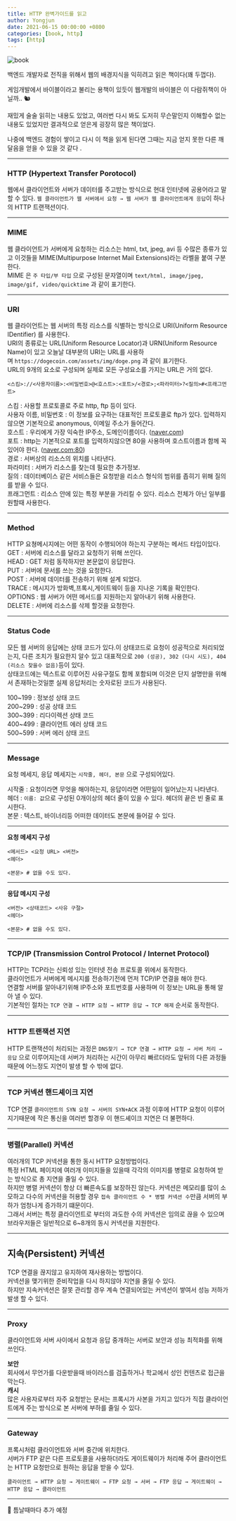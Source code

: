 ```yaml
---
title: HTTP 완벽가이드를 읽고
author: Yongjun
date: 2021-06-15 00:00:00 +0800
categories: [book, http]
tags: [http]
---
```

![book](../../assets/img/book/httpguide.jpg)

백엔드 개발자로 전직을 위해서 웹의 배경지식을 익히려고 읽은 책이다(꽤 두껍다).

게임개발에서 바이블이라고 불리는 용책이 있듯이 웹개발의 바이블은 이 다람쥐책이 아닐까.. 🐿️

재밌게 술술 읽히는 내용도 있었고, 여러번 다시 봐도 도저히 무슨말인지 이해할수 없는 내용도 있었지만 결과적으로 얻은게 굉장히 많은 책이었다.

나중에 백엔드 경험이 쌓이고 다시 이 책을 읽게 된다면 그때는 지금 얻지 못한 다른 깨달음을 얻을 수 있을 것 같다 .

---

### HTTP (Hypertext Transfer Porotocol)

웹에서 클라이언트와 서버가 데이터를 주고받는 방식으로 현대 인터넷에 공용어라고 말할 수 있다.
`웹 클라이언트가 웹 서버에서 요청 → 웹 서버가 웹 클라이언트에게 응답`이 하나의 HTTP 트랜잭션이다.

---
### MIME

웹 클라이언트가 서버에게 요청하는 리소스는 html, txt, jpeg, avi 등 수많은 종류가 있고 이것들을 MIME(Multipurpose Internet Mail Extensions)라는 라벨을 붙여 구분한다.  
MIME 은 `주 타입/부 타입` 으로 구성된 문자열이며 `text/html, image/jpeg, image/gif, video/quicktime` 과 같이 표기한다.

---
### URI

웹 클라이언트는 웹 서버의 특정 리소스를 식별하는 방식으로 URI(Uniform Resource IDentifier) 를 사용한다.  
URI의 종류로는 URL(Uniform Resource Locator)과 URN(Uniform Resource Name)이 있고 오늘날 대부분의 URI는 URL를 사용하며 `https://dogecoin.com/assets/img/doge.png` 과 같이 표기한다.  
URL의 9개의 요소로 구성되며 실제로 모든 구성요소를 가지는 URL은 거의 없다.  

```
<스킴>://<사용자이름>:<비밀번호>@<호스트>:<포트>/<경로>;<파라미터>?<질의>#<프래그먼트>
```

스킴 : 사용할 프로토콜로 주로 http, ftp 등이 있다.  
사용자 이름, 비밀번호 : 이 정보를 요구하는 대표적인 프로토콜로 ftp가 있다. 입력하지 않으면 기본적으로 anonymous, 이메일 주소가 들어간다.  
호스트 : 우리에게 가장 익숙한 IP주소, 도메인이름이다. ([naver.com](http://naver.com))  
포트 : http는 기본적으로 포트를 입력하지않으면 80을 사용하며 호스트이름과 함께 꼭 있어야 한다. ([naver.com:80](http://naver.com:80))  
경로 : 서버상의 리소스의 위치를 나타낸다.  
파라미터 : 서버가 리소스를 찾는데 필요한 추가정보.  
질의 : 데이터베이스 같은 서비스들은 요청받을 리소스 형식의 범위를 좁히기 위해 질의를 받을 수 있다.  
프래그먼트 : 리소스 안에 있는 특정 부분을 가리킬 수 있다. 리소스 전체가 아닌 일부를 원할때 사용한다.  

---
### Method

HTTP 요쳥메시지에는 어떤 동작이 수행되어야 하는지 구분하는 메서드 타입이있다.  
GET : 서버에 리소스를 달라고 요청하기 위해 쓰인다.  
HEAD : GET 처럼 동작하지만 본문없이 응답한다.  
PUT : 서버에 문서를 쓰는 것을 요청한다.  
POST : 서버에 데이터를 전송하기 위해 설계 되었다.  
TRACE : 메시지가 방화벽,프록시,게이트웨이 등을 지나온 기록을 확인한다.  
OPTIONS : 웹 서버가 어떤 메서드를 지원하는지 알아내기 위해 사용한다.  
DELETE : 서버에 리소스를 삭제 할것을 요청한다.

---
### Status Code

모든 웹 서버의 응답에는 상태 코드가 있다.이 상태코드로 요청이 성공적으로 처리되었는지, 다른 조치가 필요한지 알수 있고 대표적으로 `200 (성공), 302 (다시 시도), 404 (리소스 찾을수 없음)`등이 있다.   
상태코드에는 텍스트로 이루어진 사유구절도 함께 포함되며 이것은 단지 설명만을 위해서 존재하는것일뿐 실제 응답처리는 숫자로된 코드가 사용된다.
  
100~199 : 정보성 상태 코드   
200~299 : 성공 상태 코드  
300~399 : 리다이렉션 상태 코드  
400~499 : 클라이언트 에러 상태 코드  
500~599 : 서버 에러 상태 코드

---
### Message

요청 메세지, 응답 메세지는 `시작줄, 헤더, 본문` 으로 구성되어있다.  
  
시작줄 : 요청이라면 무엇을 해야하는지, 응답이라면 어떤일이 일어났는지 나타낸다.  
헤더 : `이름: 값`으로 구성된 0개이상의 헤더 줄이 있을 수 있다. 헤더의 끝은 빈 줄로 표시한다.  
본문 : 텍스트, 바이너리등 어떠한 데이터도 본문에 들어갈 수 있다.

---
**요청 메세지 구성**

```
<메서드> <요청 URL> <버전>
<헤더>

<본문> # 없을 수도 있다.
```

---
**응답 메시지 구성**

```
<버전> <상태코드> <사유 구절>
<헤더>

<본문> # 없을 수도 있다.
```

---
### TCP/IP (Transmission Control Protocol / Internet Protocol)

HTTP는 TCP라는 신뢰성 있는 인터넷 전송 프로토콜 위에서 동작한다.   
클라이언트가 서버에게 메시지를 전송하기전에 먼저 TCP/IP 연결을 해야 한다.  
연결할 서버를 알아내기위해 IP주소와 포트번호를 사용하며 이 정보는 URL을 통해 알아 낼 수 있다.  
기본적인 절차는 `TCP 연결 → HTTP 요청 → HTTP 응답 → TCP 해제` 순서로 동작한다.

---
### HTTP 트랜잭션 지연

HTTP 트랜잭션이 처리되는 과정은 `DNS찾기 → TCP 연결 → HTTP 요청 → 서버 처리 → 응답` 으로 이루어지는데 서버가 처리하는 시간이 아무리 빠르더라도 앞뒤의 다른 과정들 때문에 어느정도 지연이 발생 할 수 밖에 없다.

---
### TCP 커넥션 핸드셰이크 지연
TCP 연결 `클라이언트의 SYN 요청 → 서버의 SYN+ACK` 과정 이후에 HTTP 요청이 이루어지기때문에 작은 통신을 여러번 할경우 이 핸드셰이크 지연은 더 불편하다.

---
### 병렬(Parallel) 커넥션
여러개의 TCP 커넥션을 통한 동시 HTTP 요청방법이다.   
특정 HTML 페이지에 여러개 이미지들을 있을때 각각의 이미지를 병렬로 요청하여 받는 방식으로 총 지연을 줄일 수 있다.   
하지만 병렬 커넥션이 항상 더 빠른속도를 보장하진 않는다. 커넥션은 메모리를 많이 소모하고 다수의 커넥션을 허용할 경우 `접속 클라이언트 수 * 병렬 커넥션 수`만큼 서버의 부하가 엄청나게 증가하기 떄문이다.     
그래서 서버는 특정 클라이언트로 부터의 과도한 수의 커넥션은 임의로 끊을 수 있으며 브라우저들은 일반적으로 6~8개의 동시 커넥션을 지원한다.   

---
## 지속(Persistent) 커넥션
TCP 연결을 끊지않고 유지하여 재사용하는 방법이다.  
커넥션을 맺기위한 준비작업을 다시 하지않아 지연을 줄일 수 있다.  
하지만 지속커넥션은 잘못 관리할 경우 계속 연결되어있는 커넥션이 쌓여서 성능 저하가 발생 할 수 있다.  
  
---
### Proxy

클라이언트와 서버 사이에서 요청과 응답 중개하는 서버로 보안과 성능 최적화를 위해 쓰인다.
  
**보안**  
 회사에서 무언가를 다운받을때  바이러스를 검출하거나 학교에서 성인 컨텐츠로 접근을 막는다.  
**캐시**  
많은 사용자로부터 자주 요청받는 문서는 프록시가 사본을 가지고 있다가 직접 클라이언트에게 주는 방식으로 본 서버에 부하를 줄일 수 있다.  

---
### Gateway 
프록시처럼 클라이언트와 서버 중간에 위치한다.  
서버가 FTP 같은 다른 프로토콜을 사용하더라도 게이트웨이가 처리해 주어 클라이언트는 HTTP 요청만으로 원하는 응답을 받을 수 있다.

`클라이언트 → HTTP 요청 → 게이트웨이 → FTP 요청 → 서버 → FTP 응답 → 게이트웨이 → HTTP 응답 → 클라이언트`

---
🚧 틈날때마다 추가 예정